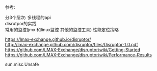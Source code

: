 
参考:

分3个层次:
多线程的api  <br/>
disrutpor的实践  <br/>
常用的监控(jmx 和linux监控  其他的监控工具)  性能定位策略  <br/>


https://lmax-exchange.github.io/disruptor/ <br/>
http://lmax-exchange.github.com/disruptor/files/Disruptor-1.0.pdf <br/>
https://github.com/LMAX-Exchange/disruptor/wiki/Getting-Started <br/>
https://github.com/LMAX-Exchange/disruptor/wiki/Performance-Results <br/>




sun.misc.Unsafe